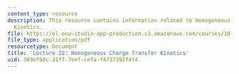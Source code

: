 ```yaml
---
content_type: resource
description: This resource contains information related to Homogeneous Charge Transfer
  Kinetics.
file: https://ol-ocw-studio-app-production.s3.amazonaws.com/courses/10-626-electrochemical-energy-systems-spring-2014/383ef68c31f77eefcefaf4737392f4f4_MIT10_626S14_Lec22_Homg.pdf
file_type: application/pdf
resourcetype: Document
title: 'Lecture 22: Homogeneous Charge Transfer Kinetics'
uid: 383ef68c-31f7-7eef-cefa-f4737392f4f4
---
```


